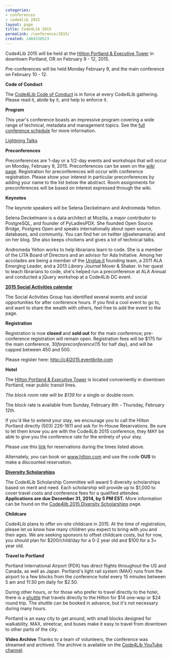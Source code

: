 ```yaml
---
categories:
- conferences
- code4lib 2015
layout: page
title: Code4Lib 2015
permalink: /conference/2015/
created: 1404330523
---
```

Code4Lib 2015 will be held at the [Hilton Portland & Executive Tower](http://www3.hilton.com/en/hotels/oregon/hilton-portland-and-executive-tower-PDXPHHH/index.html) in downtown Portland, OR on February 9 - 12, 2015.

Pre-conferences will be held Monday February 9, and the main conference on February 10 - 12.

**Code of Conduct**

The [Code4Lib Code of Conduct](http://code4lib.org/content/2015-code-conduct) is in force at every Code4Lib gathering. Please read it, abide by it, and help to enforce it.

**Program**

This year's conference boasts an impressive program covering a wide range of technical, metadata and management topics. See the [full conference schedule](http://code4lib.org/conference/2015/schedule) for more information.

[Lightning Talks](http://wiki.code4lib.org/2015_Lightning_Talks)

**Preconferences**

Preconferences are 1-day or a 1/2-day events and workshops that will occur on Monday, February 9, 2015. Preconferences can be seen on the [wiki page](http://wiki.code4lib.org/2015_Preconference_Proposals).  Registration for preconferences will occur with conference registration. Please show your interest in particular preconferences by adding your name to the list below the abstract. Room assignments for preconferences will be based on interest expressed through the wiki.

**Keynotes**

The keynote speakers will be Selena Deckelmann and Andromeda Yelton.

Selena Deckelmann is a data architect at Mozilla, a major contributor to PostgreSQL, and founder of PyLadiesPDX. She founded Open Source Bridge, Postgres Open and speaks internationally about open source, databases, and community. You can find her on twitter (@selenamarie) and on her blog. She also keeps chickens and gives a lot of technical talks.

Andromeda Yelton works to help librarians learn to code. She is a member of the LITA Board of Directors and an advisor for Ada Initiative. Among her accolades are being a member of the [Unglue.it](https://unglue.it) founding team, a 2011 ALA Emerging Leader, and a 2013 _Library Journal_ Mover & Shaker. In her quest to teach librarians to code, she's helped run a preconference at ALA Annual and conducted a jQuery workshop at a Code4Lib DC event.

**[2015 Social Activities calendar](http://wiki.code4lib.org/2015_Social_Activities)**

The Social Activities Group has identified several events and social opportunities for after conference hours. If you find a cool event to go to, and want to share the wealth with others, feel free to add the event to the page.

**Registration**

Registration is now **closed** and **sold out** for the main conference; pre-conference registration will remain open. Registration fees will be $175 for the main conference, $30 for preconference ($15 for half day), and will be capped between 450 and 500.

Please register here:  <a href="http://c4l2015.eventbrite.com">http://c4l2015.eventbrite.com</a>

**Hotel**

The [Hilton Portland & Executive Tower](http://www3.hilton.com/en/hotels/oregon/hilton-portland-and-executive-tower-PDXPHHH/index.html) is located conveniently in downtown Portland, near public transit lines.

_The block room rate will be $139_ for a single or double room.

The block rate is available from Sunday, February 8th - Thursday, February 12th.

If you'd like to extend your stay, we encourage you to call the Hilton Portland directly (503) 226-1611 and ask for In-House Reservations.  Be sure to let them know you are with the Code4Lib 2015 conference, they MAY be able to give you the conference rate for the entirety of your stay.  

Please use this <a href="https://resweb.passkey.com/Resweb.do?mode=welcome_ei_new&eventID=11714845">link</a> for reservations during the times listed above.  

Alternately, you can book on <a href="http://www3.hilton.com/en/index.html">www.hilton.com</a> and use the code __OUS__ to make a discounted reservation.

**[Diversity Scholarships](/conference/2015/scholarships)**

The Code4Lib Scholarship Committee will award 5 diversity scholarships based on merit and need. Each scholarship will provide up to $1,000 to cover travel costs and conference fees for a qualified attendee. **Applications are due December 31, 2014, by 5 PM EST.** More information can be found on the [Code4lib 2015 Diversity Scholarships](/conference/2015/scholarships) page.

**Childcare**

Code4Lib plans to offer on-site childcare in 2015. At the time of registration, please let us know how many children you expect to bring with you and their ages. We are seeking sponsors to offset childcare costs, but for now, you should plan for $200/child/day for a 0-2 year old and $100 for a 3+ year old.

**Travel to Portland**

Portland International Airport (PDX) has direct flights throughout the US and Canada, as well as Japan. Portland's light rail system (MAX) runs from the airport to a few blocks from the conference hotel every 15 minutes between 5 am and 11:30 pm daily for $2.50.

During other hours, or for those who prefer to travel directly to the hotel, there is a [shuttle](http://www.bluestarbus.com/downtown-shuttle-schedule.php) that travels directly to the Hilton for $14 one-way or $24 round trip. The shuttle can be booked in advance, but it's not necessary during many hours.

Portland is an easy city to get around, with small blocks designed for walkability. MAX, streetcar, and buses make it easy to travel from downtown to other parts of the city.

**Video Archive**
Thanks to a team of volunteers, the conference was streamed and archived. The archive is available on the [Code4Lib YouTube channel](https://www.youtube.com/user/code4lib/videos).
